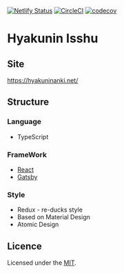 [![Netlify Status](https://api.netlify.com/api/v1/badges/566e4eea-5313-426a-9eb3-124529d0638e/deploy-status)](https://app.netlify.com/sites/frosty-gates-d2d96b/deploys)
[![CircleCI](https://circleci.com/gh/rei-m/web_hyakuninisshu.svg?style=svg)](https://circleci.com/gh/rei-m/web_hyakuninisshu)
[![codecov](https://codecov.io/gh/rei-m/web_hyakuninisshu/branch/master/graph/badge.svg)](https://codecov.io/gh/rei-m/web_hyakuninisshu)

Hyakunin Isshu
========

## Site
https://hyakuninanki.net/

## Structure
### Language
- TypeScript

### FrameWork
- [React](https://reactjs.org/)
- [Gatsby](https://www.gatsbyjs.org/)

### Style
- Redux - re-ducks style
- Based on Material Design
- Atomic Design

## Licence
Licensed under the [MIT](./LICENSE).
